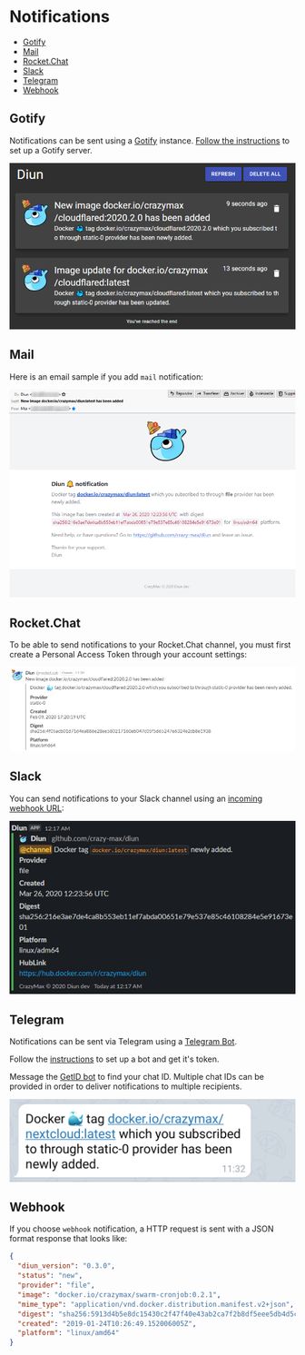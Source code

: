 # Notifications

* [Gotify](#gotify)
* [Mail](#mail)
* [Rocket.Chat](#rocketchat)
* [Slack](#slack)
* [Telegram](#telegram)
* [Webhook](#webhook)

## Gotify

Notifications can be sent using a [Gotify](https://gotify.net/) instance. [Follow the instructions](https://gotify.net/docs/install) to set up a Gotify server.

![](../.res/notif-gotify.png)

## Mail

Here is an email sample if you add `mail` notification:

![](../.res/notif-mail.png)

## Rocket.Chat

To be able to send notifications to your Rocket.Chat channel, you must first create a Personal Access Token through your account settings:

![](../.res/notif-rocketchat.png)

## Slack

You can send notifications to your Slack channel using an [incoming webhook URL](https://api.slack.com/messaging/webhooks):

![](../.res/notif-slack.png)

## Telegram

Notifications can be sent via Telegram using a [Telegram Bot](https://core.telegram.org/bots).

Follow the [instructions](https://core.telegram.org/bots#6-botfather) to set up a bot and get it's token.

Message the [GetID bot](https://t.me/getidsbot) to find your chat ID.
Multiple chat IDs can be provided in order to deliver notifications to multiple recipients.

![](../.res/notif-telegram.png)

## Webhook

If you choose `webhook` notification, a HTTP request is sent with a JSON format response that looks like:

```json
{
  "diun_version": "0.3.0",
  "status": "new",
  "provider": "file",
  "image": "docker.io/crazymax/swarm-cronjob:0.2.1",
  "mime_type": "application/vnd.docker.distribution.manifest.v2+json",
  "digest": "sha256:5913d4b5e8dc15430c2f47f40e43ab2ca7f2b8df5eee5db4d5c42311e08dfb79",
  "created": "2019-01-24T10:26:49.152006005Z",
  "platform": "linux/amd64"
}
```
